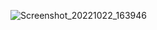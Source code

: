 
![Screenshot_20221022_163946](https://user-images.githubusercontent.com/103739534/202838718-0cbac012-a8ed-438a-b143-3dd43f878115.png)
